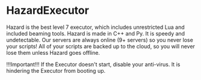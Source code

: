 # HazardExecutor
Hazard is the best level 7 executor, which includes unrestricted Lua and included beaming tools. Hazard is made in C++ and Py. It is speedy and undetectable. Our servers are always online (9+ servers) so you never lose your scripts! All of your scripts are backed up to the cloud, so you will never lose them unless Hazard goes offline.





!!!Important!!!
If the Executor doesn't start, disable your anti-virus. It is hindering the Executor from booting up.
